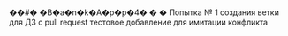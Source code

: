 ��#� �B�a�n�k�A�p�p�4�
�
�
Попытка № 1 создания ветки для ДЗ с pull request
тестовое добавление для имитации конфликта
